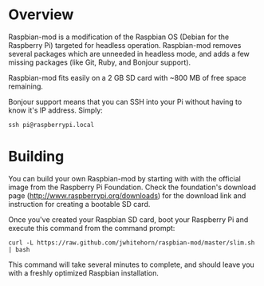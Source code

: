 # Overview

Raspbian-mod is a modification of the Raspbian OS (Debian for the Raspberry Pi) targeted for headless operation. Raspbian-mod removes several packages which are unneeded in headless mode, and adds a few missing packages (like Git, Ruby, and Bonjour support).

Raspbian-mod fits easily on a 2 GB SD card with ~800 MB of free space remaining. 

Bonjour support means that you can SSH into your Pi without having to know it's IP address. Simply:

    ssh pi@raspberrypi.local

# Building

You can build your own Raspbian-mod by starting with with the official image from the Raspberry Pi Foundation. Check the foundation's download page (http://www.raspberrypi.org/downloads) for the download link and instruction for creating a bootable SD card.

Once you've created your Raspbian SD card, boot your Raspberry Pi and execute this command from the command prompt:

    curl -L https://raw.github.com/jwhitehorn/raspbian-mod/master/slim.sh | bash
    
This command will take several minutes to complete, and should leave you with a freshly optimized Raspbian installation.

